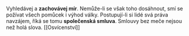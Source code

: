 Vyhledávej a **zachovávej mír**. Nemůže-li se však toho dosáhnout, smí se požívat všech pomůcek i výhod války.
Postupují-li si lidé svá práva navzájem, říká se tomu **společenská smluva**. Smlouvy bez meče nejsou než holá slova.
[[Osvícenství]]



